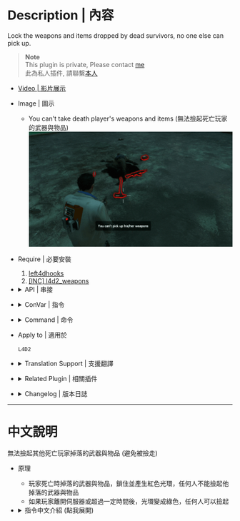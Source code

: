 
# Description | 內容
Lock the weapons and items dropped by dead survivors, no one else can pick up.

> __Note__ <br/>
This plugin is private, Please contact [me](https://github.com/fbef0102/Game-Private_Plugin#私人插件列表-private-plugins-list)<br/>
此為私人插件, 請聯繫[本人](https://github.com/fbef0102/Game-Private_Plugin#私人插件列表-private-plugins-list)

* [Video | 影片展示](https://youtu.be/TEQUEbWQkCg)

* Image | 圖示
	* You can't take death player's weapons and items (無法撿起死亡玩家的武器與物品)
    <br/>![l4d_death_weapon_lock_1](image/l4d_death_weapon_lock_1.gif)

* Require | 必要安裝
    1. [left4dhooks](https://forums.alliedmods.net/showthread.php?t=321696)
    2. [[INC] l4d2_weapons](/left4dead2/scripting/include/l4d2_weapons.inc)

* <details><summary>API | 串接</summary>

	```c
    /**
    * Lock the weapon so only the specific client can pick up
    * 
    * @param client	Client that can pick up the weapon, anyone else can't (don't input fake client)
    * @param weapon	Weapons that would be locked (must be on the ground)
    * 
    * @return		    True if suceed, false if not
    */
    native bool Drop_WeaponLock(int client, int weapon);
	```
</details>

* <details><summary>ConVar | 指令</summary>

	* cfg/sourcemod/l4d_death_weapon_lock.cfg
		```php
        // 0=Plugin off, 1=Plugin on.
        l4d_death_weapon_lock_enable "1"

        // Glow color (RGB) for weapons and items droped by dead survivors and lock. [0 0 0: No Glow]
        l4d_death_weapon_lock_color_lock "255 0 0"

        // Glow color (RGB) for weapons and items droped by dead survivors and unlock.　[0 0 0: No Glow]
        l4d_death_weapon_lock_color_unlock "0 255 0"

        // Glow range for weapons and items drooped by dead survivors.
        // Value: 0 = Unlimited range, others = Glow range.
        l4d_death_weapon_lock_range "200"

        // Lock time for weapons and items droped by dead survivors.
        // Value: -1 = Lock Forever, 0.0 = Unlock instantly, others = Lock time.
        l4d_death_weapon_lock_lock_time "-1"

        // If 1, everyone can pick up weapons and items if owner has left the server
        l4d_death_weapon_lock_left_unlock "1"

        // (Primary Weapon), 1=Lock, 0=UnLock
        l4d_death_weapon_lock_slot0 "1"

        // (Melee/Pistol), 1=Lock, 0=UnLock
        l4d_death_weapon_lock_slot1 "1"

        // (Throwable Item), 1=Lock, 0=UnLock
        l4d_death_weapon_lock_slot2 "1"

        // (Slots 4 Medkit/Defibrillator/Upgrade Pack), 1=Lock, 0=UnLock
        l4d_death_weapon_lock_slot3 "1"

        // (Slots 5 Pills/Adrenaline), 1=Lock, 0=UnLock
        l4d_death_weapon_lock_slot4 "1"
		```
</details>

* <details><summary>Command | 命令</summary>
    
    None
</details>

* Apply to | 適用於
    ```
    L4D2
    ```

* <details><summary>Translation Support | 支援翻譯</summary>

	```
	English
	繁體中文
	简体中文
	```
</details>

* <details><summary>Related Plugin | 相關插件</summary>

	1. [drop_secondary](https://github.com/fbef0102/L4D2-Plugins/tree/master/drop_secondary): Survivor players will drop their secondary weapon (including melee) when they die
		> 死亡時掉落第二把武器
</details>

* <details><summary>Changelog | 版本日誌</summary>

    * v1.2h (2023/12/17)
        * Add cvars to Lock or Unlock each slot weapon/items

    * v1.1h (2023/12/13)
        * Add Api

    * v1.0h (2023-11-28)
        * Initial Release
</details>

- - - -
# 中文說明
無法撿起其他死亡玩家掉落的武器與物品 (避免被撿走)

* 原理
    * 玩家死亡時掉落的武器與物品，鎖住並產生紅色光環，任何人不能撿起他掉落的武器與物品
    * 如果玩家離開伺服器或超過一定時間後，光環變成綠色，任何人可以撿起

* <details><summary>指令中文介紹 (點我展開)</summary>

	* cfg/sourcemod/l4d_death_weapon_lock.cfg
		```php
        // 0=關閉插件, 1=啟動插件
        l4d_death_weapon_lock_enable "1"

        // 倖存者死亡時掉落的武器與物品，鎖住的光環顏色，填入RGB三色 (三個數值介於0~255，需要空格) [0 0 0: 不加顏色]
        l4d_death_weapon_lock_color_lock "255 0 0"

        // 倖存者死亡時掉落的武器與物品，解鎖的光環顏色，填入RGB三色 (三個數值介於0~255，需要空格) [0 0 0: 不加顏色]
        l4d_death_weapon_lock_color_unlock "0 255 0"

        // 光環顏色範圍
        // 0 = 無限制
        l4d_death_weapon_lock_range "200"

        // 倖存者死亡時掉落的武器與物品 鎖住時間，超過一定時間後，任何人可以撿起
        // -1 = 永遠鎖住, 0.0 = 不鎖, 其他數值 = 鎖住時間.
        l4d_death_weapon_lock_lock_time "-1"

        // 為1時，如果玩家離開伺服器則任何人可以撿起
        l4d_death_weapon_lock_left_unlock "1"

        // (主武器), 1=鎖住, 0=不鎖住
        l4d_death_weapon_lock_slot0 "1"

        // (近戰/手槍), 1=鎖住, 0=不鎖住
        l4d_death_weapon_lock_slot1 "1"

        // (投擲物品), 1=鎖住, 0=不鎖住
        l4d_death_weapon_lock_slot2 "1"

        // (醫療包/電擊器/升級彈包), 1=鎖住, 0=不鎖住
        l4d_death_weapon_lock_slot3 "1"

        // (藥丸/腎上腺素), 1=鎖住, 0=不鎖住
        l4d_death_weapon_lock_slot4 "1"
		```
</details>

